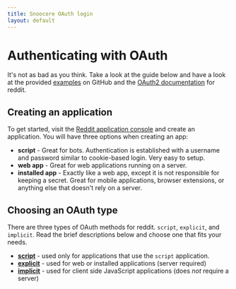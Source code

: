 ```yaml
---
title: Snoocore OAuth login
layout: default
---
```


# Authenticating with OAuth

It's not as bad as you think. Take a look at the guide below and have a look at the provided [examples](https://github.com/trevorsenior/snoocore-examples/tree/master) on GitHub and the [OAuth2 documentation](https://github.com/reddit/reddit/wiki/OAuth2) for reddit.

## Creating an application

To get started, visit the [Reddit application console](https://ssl.reddit.com/prefs/apps) and create an application. You will have three options when creating an app:

- **script** - Great for bots. Authentication is established with a username and password similar to cookie-based login. Very easy to setup.
- **web app** - Great for web applications running on a server.
- **installed app** - Exactly like a web app, except it is not responsible for keeping a secret. Great for mobile applications, browser extensions, or anything else that doesn't rely on a server.

## Choosing an OAuth type

There are three types of OAuth methods for reddit. `script`, `explicit`, and `implicit`. Read the brief descriptions below and choose one that fits your needs.

 - [**script**](oauth-script.html) - used only for applications that use the `script` application.
 - [**explicit**](oauth-explicit.html) - used for web or installed applications (server required)
 - [**implicit**](oauth-implicit.html) - used for client side JavaScript applications (does *not* require a server)




